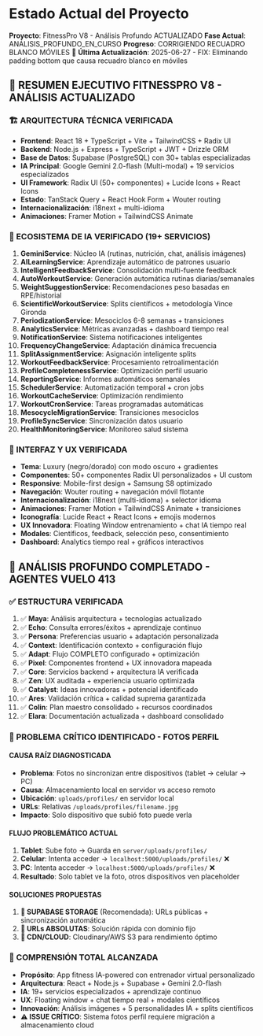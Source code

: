 # Estado Actual del Proyecto
**Proyecto**: FitnessPro V8 - Análisis Profundo ACTUALIZADO
**Fase Actual**: ANÁLISIS_PROFUNDO_EN_CURSO
**Progreso**: CORRIGIENDO RECUADRO BLANCO MÓVILES 🔄
**Última Actualización**: 2025-06-27 - FIX: Eliminando padding bottom que causa recuadro blanco en móviles

## 🎯 RESUMEN EJECUTIVO FITNESSPRO V8 - ANÁLISIS ACTUALIZADO

### 🏗️ ARQUITECTURA TÉCNICA VERIFICADA
- **Frontend**: React 18 + TypeScript + Vite + TailwindCSS + Radix UI
- **Backend**: Node.js + Express + TypeScript + JWT + Drizzle ORM
- **Base de Datos**: Supabase (PostgreSQL) con 30+ tablas especializadas
- **IA Principal**: Google Gemini 2.0-flash (Multi-modal) + 19 servicios especializados
- **UI Framework**: Radix UI (50+ componentes) + Lucide Icons + React Icons
- **Estado**: TanStack Query + React Hook Form + Wouter routing
- **Internacionalización**: i18next + multi-idioma
- **Animaciones**: Framer Motion + TailwindCSS Animate

### 🧠 ECOSISTEMA DE IA VERIFICADO (19+ SERVICIOS)
1. **GeminiService**: Núcleo IA (rutinas, nutrición, chat, análisis imágenes)
2. **AILearningService**: Aprendizaje automático de patrones usuario
3. **IntelligentFeedbackService**: Consolidación multi-fuente feedback
4. **AutoWorkoutService**: Generación automática rutinas diarias/semanales
5. **WeightSuggestionService**: Recomendaciones peso basadas en RPE/historial
6. **ScientificWorkoutService**: Splits científicos + metodología Vince Gironda
7. **PeriodizationService**: Mesociclos 6-8 semanas + transiciones
8. **AnalyticsService**: Métricas avanzadas + dashboard tiempo real
9. **NotificationService**: Sistema notificaciones inteligentes
10. **FrequencyChangeService**: Adaptación dinámica frecuencia
11. **SplitAssignmentService**: Asignación inteligente splits
12. **WorkoutFeedbackService**: Procesamiento retroalimentación
13. **ProfileCompletenessService**: Optimización perfil usuario
14. **ReportingService**: Informes automáticos semanales
15. **SchedulerService**: Automatización temporal + cron jobs
16. **WorkoutCacheService**: Optimización rendimiento
17. **WorkoutCronService**: Tareas programadas automáticas
18. **MesocycleMigrationService**: Transiciones mesociclos
19. **ProfileSyncService**: Sincronización datos usuario
20. **HealthMonitoringService**: Monitoreo salud sistema

### 🎨 INTERFAZ Y UX VERIFICADA
- **Tema**: Luxury (negro/dorado) con modo oscuro + gradientes
- **Componentes**: 50+ componentes Radix UI personalizados + UI custom
- **Responsive**: Mobile-first design + Samsung S8 optimizado
- **Navegación**: Wouter routing + navegación móvil flotante
- **Internacionalización**: i18next (multi-idioma) + selector idioma
- **Animaciones**: Framer Motion + TailwindCSS Animate + transiciones
- **Iconografía**: Lucide React + React Icons + emojis modernos
- **UX Innovadora**: Floating Window entrenamiento + chat IA tiempo real
- **Modales**: Científicos, feedback, selección peso, consentimiento
- **Dashboard**: Analytics tiempo real + gráficos interactivos

## 🚀 ANÁLISIS PROFUNDO COMPLETADO - AGENTES VUELO 413

### ✅ ESTRUCTURA VERIFICADA
1. ✅ **Maya**: Análisis arquitectura + tecnologías actualizado
2. ✅ **Echo**: Consulta errores/éxitos + aprendizaje continuo
3. ✅ **Persona**: Preferencias usuario + adaptación personalizada
4. ✅ **Context**: Identificación contexto + configuración flujo
5. ✅ **Adapt**: Flujo COMPLETO configurado + optimización
6. ✅ **Pixel**: Componentes frontend + UX innovadora mapeada
7. ✅ **Core**: Servicios backend + arquitectura IA verificada
8. ✅ **Zen**: UX auditada + experiencia usuario optimizada
9. ✅ **Catalyst**: Ideas innovadoras + potencial identificado
10. ✅ **Ares**: Validación crítica + calidad suprema garantizada
11. ✅ **Colin**: Plan maestro consolidado + recursos coordinados
12. ✅ **Elara**: Documentación actualizada + dashboard consolidado

### 🚨 PROBLEMA CRÍTICO IDENTIFICADO - FOTOS PERFIL

#### **CAUSA RAÍZ DIAGNOSTICADA**
- **Problema**: Fotos no sincronizan entre dispositivos (tablet → celular → PC)
- **Causa**: Almacenamiento local en servidor vs acceso remoto
- **Ubicación**: `uploads/profiles/` en servidor local
- **URLs**: Relativas `/uploads/profiles/filename.jpg`
- **Impacto**: Solo dispositivo que subió foto puede verla

#### **FLUJO PROBLEMÁTICO ACTUAL**
1. **Tablet**: Sube foto → Guarda en `server/uploads/profiles/`
2. **Celular**: Intenta acceder → `localhost:5000/uploads/profiles/` ❌
3. **PC**: Intenta acceder → `localhost:5000/uploads/profiles/` ❌
4. **Resultado**: Solo tablet ve la foto, otros dispositivos ven placeholder

#### **SOLUCIONES PROPUESTAS**
1. **🥇 SUPABASE STORAGE** (Recomendada): URLs públicas + sincronización automática
2. **🥈 URLs ABSOLUTAS**: Solución rápida con dominio fijo
3. **🥉 CDN/CLOUD**: Cloudinary/AWS S3 para rendimiento óptimo

### 🎯 COMPRENSIÓN TOTAL ALCANZADA
- **Propósito**: App fitness IA-powered con entrenador virtual personalizado
- **Arquitectura**: React + Node.js + Supabase + Gemini 2.0-flash
- **IA**: 19+ servicios especializados + aprendizaje continuo
- **UX**: Floating window + chat tiempo real + modales científicos
- **Innovación**: Análisis imágenes + 5 personalidades IA + splits científicos
- **⚠️ ISSUE CRÍTICO**: Sistema fotos perfil requiere migración a almacenamiento cloud
